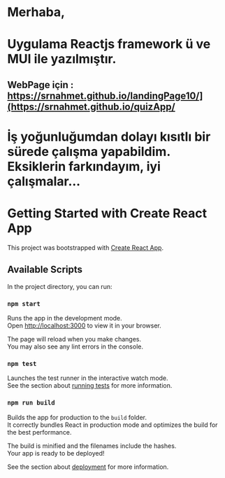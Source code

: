 # Merhaba,

# Uygulama Reactjs framework ü ve MUI ile yazılmıştır. 

## WebPage için : https://srnahmet.github.io/landingPage10/](https://srnahmet.github.io/quizApp/

# İş yoğunluğumdan dolayı kısıtlı bir sürede çalışma yapabildim. Eksiklerin farkındayım, iyi çalışmalar...

# Getting Started with Create React App

This project was bootstrapped with [Create React App](https://github.com/facebook/create-react-app).

## Available Scripts

In the project directory, you can run:

### `npm start`

Runs the app in the development mode.\
Open [http://localhost:3000](http://localhost:3000) to view it in your browser.

The page will reload when you make changes.\
You may also see any lint errors in the console.

### `npm test`

Launches the test runner in the interactive watch mode.\
See the section about [running tests](https://facebook.github.io/create-react-app/docs/running-tests) for more information.

### `npm run build`

Builds the app for production to the `build` folder.\
It correctly bundles React in production mode and optimizes the build for the best performance.

The build is minified and the filenames include the hashes.\
Your app is ready to be deployed!

See the section about [deployment](https://facebook.github.io/create-react-app/docs/deployment) for more information.
